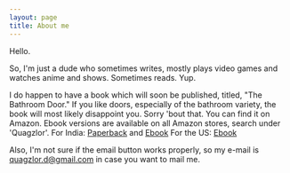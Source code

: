 ```yaml
---
layout: page
title: About me
---
```


Hello.

So, I'm just a dude who sometimes writes, mostly plays video games and watches anime and shows. Sometimes reads. Yup.

I do happen to have a book which will soon be published, titled, "The Bathroom Door." If you like doors, especially of the bathroom variety, the book will most likely disappoint you. Sorry 'bout that. 
You can find it on Amazon. Ebook versions are available on all Amazon stores, search under 'Quagzlor'.
For India: [Paperback](https://www.amazon.in/Bathroom-Door-Quagzlor/dp/9386487527/ref=sr_1_1?ie=UTF8&qid=1523806864&sr=8-1&keywords=quagzlor) and [Ebook](https://www.amazon.in/Bathroom-Door-one-Other-Story-ebook/dp/B079Z961KH/ref=sr_1_2?ie=UTF8&qid=1523806864&sr=8-2&keywords=quagzlor)
For the US: [Ebook](https://www.amazon.com/Bathroom-Door-one-Other-Story-ebook/dp/B079Z961KH/ref=sr_1_1?ie=UTF8&qid=1523806981&sr=8-1&keywords=quagzlor)

Also, I'm not sure if the email button works properly, so my e-mail is quagzlor.d@gmail.com in case you want to mail me.
